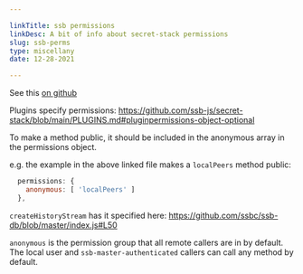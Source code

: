 ```yaml
---

linkTitle: ssb permissions
linkDesc: A bit of info about secret-stack permissions
slug: ssb-perms
type: miscellany
date: 12-28-2021

---
```


See this [on
github](https://github.com/ssbc/ssb-server/issues/736#issuecomment-712443456)

Plugins specify permissions:
https://github.com/ssb-js/secret-stack/blob/main/PLUGINS.md#pluginpermissions-object-optional

To make a method public, it should be included in the anonymous array in the permissions object.

e.g. the example in the above linked file makes a `localPeers` method public:

```js
  permissions: {
    anonymous: [ 'localPeers' ]                                         
  },
```

`createHistoryStream` has it specified here:
https://github.com/ssbc/ssb-db/blob/master/index.js#L50

`anonymous` is the permission group that all remote callers are in by default. The local user and `ssb-master-authenticated` callers can call any method by default.

